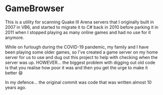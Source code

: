 # GameBrowser

This is a utility for scanning Quake III Arena servers that I originally built in 2007 in VB6, and started to migrate it to C# back in 2010 before parking it in 2011 when I stopped playing as many online games and had no use for it anymore.

While on furlough during the COVID-19 pandemic, my family and I have been playing some older games, so I've created a game server on my home server for us to use and dug out this project to help with checking when the server was up. HOWEVER... the biggest problem with digging out old code is that you realise how poor it was and then you get the urge to make it better 😄

In my defence... the original commit was code that was written almost 10 years ago.
